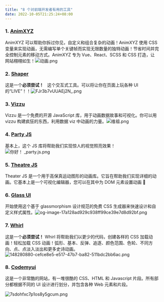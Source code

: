 ```yaml
---
title: "8 个对前端开发者有用的工具"
date: 2022-10-05T21:25:24+08:00
---
```


### 1. [AnimXYZ](https://link.juejin.cn/?target=https%3A%2F%2Fanimxyz.com%2F "https://animxyz.com/")

AnimXYZ 可以帮助你拆过你见，自定义和组合复杂的动画！AnimXYZ 使用 CSS 变量来实现动画，无需编写单个关键帧而实现无限数量的独特动画！节省时间并完全控制元素的移动方式。AnimXYZ 专为 Vue、React、SCSS 和 CSS 打造，让网站栩栩如生！![动画.png](https://p3-juejin.byteimg.com/tos-cn-i-k3u1fbpfcp/71a4afdbd7e6494fa9b7ecd32600e32b~tplv-k3u1fbpfcp-zoom-in-crop-mark:3024:0:0:0.awebp)

### 2. [Shaper](https://link.juejin.cn/?target=https%3A%2F%2Fhihayk.github.io%2Fshaper%2F "https://hihayk.github.io/shaper/")

这是一个**必须尝试！**   这个交互式工具。可以将让你在页面上玩各种 UI 的“LIVE”！！![FJr3b7vUUAEj2N_.png](https://p3-juejin.byteimg.com/tos-cn-i-k3u1fbpfcp/445168ff830d4a5294080be50c56ae62~tplv-k3u1fbpfcp-zoom-in-crop-mark:3024:0:0:0.awebp)

### 3. [Vizzu](https://link.juejin.cn/?target=https%3A%2F%2Fvizzuhq.com%2F "https://vizzuhq.com/")

Vizzu 是一个免费的开源 JavaScript 库，用于动画数据故事和可视化。你可以用 vizzu 构建疯狂的东西，利用数据 viz 中动画的力量。![维祖.png](https://p3-juejin.byteimg.com/tos-cn-i-k3u1fbpfcp/ca1cea3c118f4c1eb4ac25145f2c1b25~tplv-k3u1fbpfcp-zoom-in-crop-mark:3024:0:0:0.awebp)

### 4. [Party JS](https://link.juejin.cn/?target=https%3A%2F%2Fparty.js.org%2F "https://party.js.org/")

基本上，这个 JS 库将帮助我们实现惊人的视觉照亮效果！![你好！ _party.js.png](https://p3-juejin.byteimg.com/tos-cn-i-k3u1fbpfcp/183be206702242eda1e41c61e6218467~tplv-k3u1fbpfcp-zoom-in-crop-mark:3024:0:0:0.awebp)

### 5. [Theatre JS](https://link.juejin.cn/?target=https%3A%2F%2Fwww.theatrejs.com%2F "https://www.theatrejs.com/")

Theater JS 是一个用于高保真运动图形的动画库。它旨在帮助我们实现详细的动画。它基本上是一个可视化编辑器，您可以在其中为 DOM 元素设置动画 🤯

### 6. [Glass UI](https://link.juejin.cn/?target=https%3A%2F%2Fui.glass%2Fgenerator%2F "https://ui.glass/generator/")

开始使用这个基于 glassmorphism 设计规范的免费 CSS 生成器来快速设计和自定义样式属性。![og-image-17a128ad929c938ff99ce39e7d8d92bf.png](https://p3-juejin.byteimg.com/tos-cn-i-k3u1fbpfcp/a1b56a7219174b508a522731dbc0df72~tplv-k3u1fbpfcp-zoom-in-crop-mark:3024:0:0:0.awebp)

### 7. [Whirl](https://link.juejin.cn/?target=https%3A%2F%2Fwhirl.netlify.app%2F "https://whirl.netlify.app/")

这是一个**必须尝试！** Whirl 将帮助我们以更少的代码，创建各样的 CSS 加载动画！轻松加载 CSS 动画！弧形、基本、反弹、追逐、颜色范围、色轮、不同方向、点、点淡入淡出和更多史诗动画。![148280880-cefce8e5-e517-47b7-ba82-511bdc2bb6ac.png](https://p3-juejin.byteimg.com/tos-cn-i-k3u1fbpfcp/df8e7cbfaf624fd28f68377ee285716c~tplv-k3u1fbpfcp-zoom-in-crop-mark:3024:0:0:0.awebp)

### 8. [Codemyui](https://link.juejin.cn/?target=https%3A%2F%2Fcodemyui.com%2F "https://codemyui.com/")

这是一个非常酷的网站，有一堆很酷的 CSS、HTML 和 Javascript 片段。所有部分都根据不同的 UI 设计进行划分，并包含各种 Web 元素和片段。

![7sdohfxc7p1os8y5gcum.png](https://p3-juejin.byteimg.com/tos-cn-i-k3u1fbpfcp/ff94531cd6d14cbc822892dcef1a4756~tplv-k3u1fbpfcp-zoom-in-crop-mark:3024:0:0:0.awebp)
